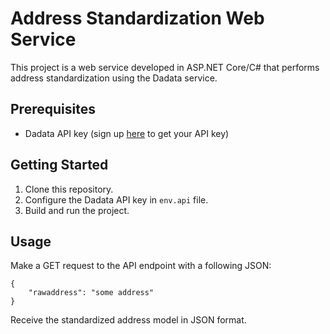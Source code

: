 # Address Standardization Web Service

This project is a web service developed in ASP.NET Core/C# that performs address standardization using the Dadata service.

## Prerequisites

- Dadata API key (sign up [here](https://dadata.ru/) to get your API key)

## Getting Started

1. Clone this repository.
2. Configure the Dadata API key in `env.api` file.
3. Build and run the project.

## Usage

Make a GET request to the API endpoint with a following JSON:
```
{
    "rawaddress": "some address"
}
```


Receive the standardized address model in JSON format.